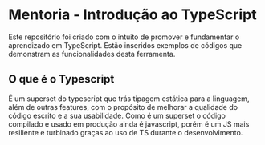 # Mentoria - Introdução ao TypeScript

Este repositório foi criado com o intuito de promover e fundamentar o aprendizado em TypeScript. Estão inseridos exemplos de códigos que demonstram as 
funcionalidades desta ferramenta. 

## O que é o Typescript

É um superset do typescript que trás tipagem estática para a linguagem, além de outras features, com o propósito de melhorar a qualidade do código escrito e a sua usabilidade. Como é um superset o código compilado e usado em produção ainda é javascript, porém é um JS mais resiliente e turbinado graças ao uso de TS durante o desenvolvimento.
